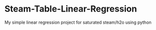 # Steam-Table-Linear-Regression
My simple linear regression project for saturated steam/h2o using python
